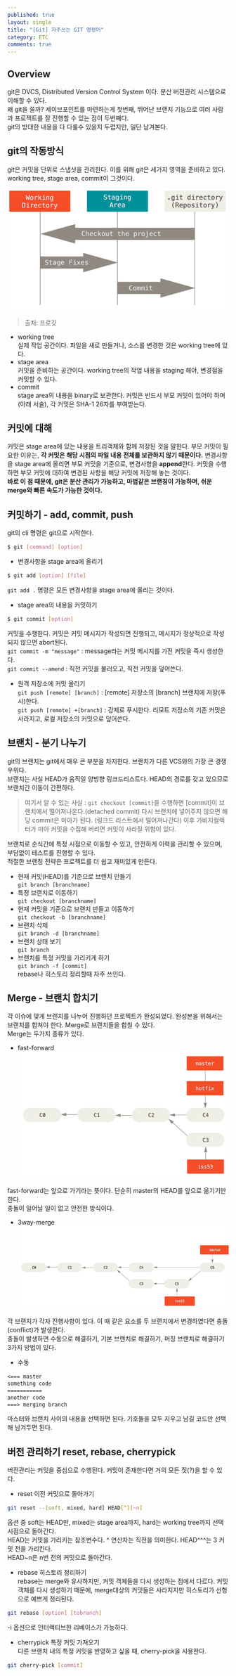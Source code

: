```yaml
---
published: true
layout: single
title: "[Git] 자주쓰는 GIT 명령어"
category: ETC
comments: true
---
```


## Overview
git은 DVCS, Distributed Version Control System 이다. 분산 버전관리 시스템으로 이해할 수 있다.  
왜 git을 쓸까? 세이브포인트를 마련하는게 첫번째, 뛰어난 브랜치 기능으로 여러 사람과 프로젝트를 잘 진행할 수 있는 점이 두번째다.  
git의 방대한 내용을 다 다룰수 있을지 두렵지만, 일단 남겨본다.

## git의 작동방식
git은 커밋을 단위로 스냅샷을 관리한다. 이를 위해 git은 세가지 영역을 준비하고 있다.  
working tree, stage area, commit이 그것이다.  


![깃 구성](/../assets/areas.png)
>출처: 프로깃
- working tree  
실제 작업 공간이다. 파일을 새로 만들거나, 소스를 변경한 것은 working tree에 있다.
- stage area  
커밋을 준비하는 공간이다. working tree의 작업 내용을 staging 해야, 변경점을 커밋할 수 있다.  
- commit  
stage area의 내용을 binary로 보관한다. 커밋은 반드시 부모 커밋이 있어야 하며(아래 서술), 각 커밋은 SHA-1 26자를 부여받는다.

## 커밋에 대해
커밋은 stage area에 있는 내용을 트리객체와 함께 저장된 것을 말한다. 부모 커밋이 필요한 이유는, **각 커밋은 해당 시점의 파일 내용 전체를 보관하지 않기 때문이다.** 변경사항을 stage area에 올리면 부모 커밋을 기준으로, 변경사항을 **append**한다. 커밋을 수행하면 부모 커밋에 대하여 변경된 사항을 해당 커밋에 저장해 놓는 것이다.  
**바로 이 점 때문에, git은 분산 관리가 가능하고, 마법같은 브랜칭이 가능하며, 쉬운 merge와 빠른 속도가 가능한 것이다.**

## 커밋하기 - add, commit, push
git의 cli 명령은 git으로 시작한다.
```bash
$ git [command] [option]
```  
- 변경사항을 stage area에 올리기  
```bash
$ git add [option] [file]
```  
`git add .` 명령은 모든 변경사항을 stage area에 올리는 것이다.  
- stage area의 내용을 커밋하기  
```bash
$ git commit [option]
```
커밋을 수행한다. 커밋은 커밋 메시지가 작성되면 진행되고, 메시지가 정상적으로 작성되지 않으면 abort된다.  
`git commit -m "message"` : message라는 커밋 메시지를 가진 커밋을 즉시 생성한다.  
`git commit --amend` : 직전 커밋을 불러오고, 직전 커밋을 덮어쓴다.  
- 원격 저장소에 커밋 올리기  
`git push [remote] [branch]` : [remote] 저장소의 [branch] 브랜치에 저장(푸시)한다.  
`git push [remote] +[branch]` : 강제로 푸시한다. 리모트 저장소의 기존 커밋은 사라지고, 로컬 저장소의 커밋으로 덮어쓴다.  

## 브랜치 - 분기 나누기
git의 브랜치는 git에서 매우 큰 부분을 차지한다. 브랜치가 다른 VCS와의 가장 큰 경쟁우위다.  
브랜치는 사실 HEAD가 움직일 양방향 링크드리스트다. HEAD의 경로를 갖고 있으므로 브랜치간 이동이 간편하다. 
> 여기서 알 수 있는 사실 : `git checkout [commit]`을 수행하면 [commit]이 브랜치에서 떨어져나온다.(detached commit) 다시 브랜치에 넣어주지 않으면 해당 commit은 미아가 된다. (링크드 리스트에서 떨어져나간다) 이후 가비지컬렉터가 미아 커밋을 수집해 버리면 커밋이 사라질 위험이 있다. 

브랜치로 순식간에 특정 시점으로 이동할 수 있고, 안전하게 이력을 관리할 수 있으며, 부담없이 테스트를 진행할 수 있다.  
적절한 브랜칭 전략은 프로젝트를 더 쉽고 재미있게 만든다.  

- 현재 커밋(HEAD)를 기준으로 브랜치 만들기  
`git branch [branchname]`
- 특정 브랜치로 이동하기  
`git checkout [branchname]`
- 현재 커밋을 기준으로 브랜치 만들고 이동하기  
`git checkout -b [branchname]`
- 브랜치 삭제  
`git branch -d [branchname]`
- 브랜치 상태 보기  
`git branch`
- 브랜치를 특정 커밋을 가리키게 하기  
`git branch -f [commit]`  
rebase나 히스토리 정리할때 자주 쓰인다. 

## Merge - 브랜치 합치기
각 이슈에 맞게 브랜치를 나누어 진행하던 프로젝트가 완성되었다. 완성본을 위해서는 브랜치를 합쳐야 한다. Merge로 브랜치들을 합칠 수 있다.  
Merge는 두가지 종류가 있다.  
- fast-forward
![fast](/../assets/basic-branching-5.png)


fast-forward는 앞으로 가기라는 뜻이다. 단순히 master의 HEAD를 앞으로 옮기기만 한다.  
충돌이 일어날 일이 없고 안전한 방식이다.

- 3way-merge
![3way](/../assets/basic-merging-2.png)

각 브랜치가 각자 진행사항이 있다. 이 때 같은 요소를 두 브랜치에서 변경하였다면 충돌(conflict)가 발생한다.  
충돌이 발생하면 수동으로 해결하기, 기본 브랜치로 해결하기, 머징 브랜치로 해결하기 3가지 방법이 있다.
- 수동  
```
<=== master
something code
===========
another code
===> merging branch
```
마스터와 브랜치 사이의 내용을 선택하면 된다. 기호들을 모두 지우고 남길 코드만 선택해 남겨두면 된다.  

## 버전 관리하기 reset, rebase, cherrypick
버전관리는 커밋을 중심으로 수행된다. 커밋이 존재한다면 거의 모든 짓(?)을 할 수 있다.  
- reset 이전 커밋으로 돌아가기  
```bash
git reset --[soft, mixed, hard] HEAD[^][~n]
```
옵션 중 soft는 HEAD만, mixed는 stage area까지, hard는 working tree까지 선택 시점으로 돌아간다.  
HEAD는 커밋을 가리키는 참조변수다. ^ 연산자는 직전을 의미한다. HEAD^^^는 3 커밋 전을 가리킨다.  
HEAD~n은 n번 전의 커밋으로 돌아간다.

- rebase 히스토리 정리하기  
rebase는 merge와 유사하지만, 커밋 객체들을 다시 생성하는 점에서 다르다. 커밋 객체를 다시 생성하기 때문에, merge대상의 커밋들은 사라지지만 히스토리가 선형으로 예쁘게 정리된다.
```bash
git rebase [option] [tobranch]
```
-i 옵션으로 인터랙티브한 리베이스가 가능하다.

- cherrypick 특정 커밋 가져오기  
다른 브랜치 내의 특정 커밋을 반영하고 싶을 때, cherry-pick을 사용한다.
```bash
git cherry-pick [commit]
```